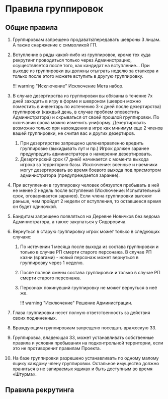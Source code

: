#  Правила группировок

## Общие правила

1. Группировкам запрещено продавать\передавать шевроны 3 лицам. А также снаряжение с символикой ГП.
2. Вступление в ряды какой-либо из группировок, кроме тех куда рекрутинг проводиться только через Администрацию, осуществляется после того, как кандидат на вступление… При выходе из группировки вы должны отыграть неделю за сталкера и только после этого можете вступить в другую группировку.

    !!! warning "Исключение"
        Исключение Мета набор.

3. В случае дезертирства из группировки вы обязаны в течение 7х дней заходить в игру в форме и шевроном (шеврон можно поместить в инвентарь по истечению 3-х дней после дезертирства) группировки (каждый день, в случае проблем оповестить Администратора) и скрываться от своей прошлой группировки. По окончании срока можно изменить униформу. Дезертировать возможно только при нахождении в игре как минимум еще 2 членов вашей группировки, не считая вас и других дезертиров.

    1. При дезертирстве запрещено целенаправленно вредить группировке (выкидывать лут и пр.) Игрок должен заранее предупредить администратора о намерении дезертировать.
    2. Дезертирский срок (7 дней) начинается с момента выхода игрока за территорию базы. Исключение: военные и наемники могут дезертировать во время боевого выхода под присмотром администратора (предупреждается заранее).

4. При вступлении в группировку человек обязуется пребывать в ней не менее 2 недель после вступления (Исключение: Испытательный срок, оговаривается заранее). Если члена группировки выгонят раньше, чем пройдет 2 недели от вступления, то оставшееся время он будет одиночкой.
5. Бандитам запрещено появляться на Деревне Новичков без ведома Администратора, а также закупаться у Сидоровича.
6. Вернуться в старую группировку игрок может только в следующих случаях:

    1. По истечении 1 месяца после выхода из состава группировки и только в случае РП смерти старого персонажа. В случае РП казни (врагами) - новый персонаж может вернуться в группировку через 1 неделю.
    2. После полной смены состава группировки и только в случае РП смерти старого персонажа.
    4. Персонаж покинувший группировку не может вернуться в неё же.

        !!! warning "Исключение"
            Решение Администрации.

7. Глава группировки несет полную ответственность за действия своих подчиненных.
8. Враждующим группировкам запрещено посещать вражескую ЗЗ.
9. Группировка, владеющая ЗЗ, может устанавливать собственные правила и условия пребывания на подконтрольной территории, если это не противоречит правилам Проекта.
10. На базе группировки разрешено устанавливать по одному малому ящику каждому члену группировки. Остальное имущество должно храниться в не запираемых ящиках и быть доступным во время «Штурма».

## Правила рекрутинга